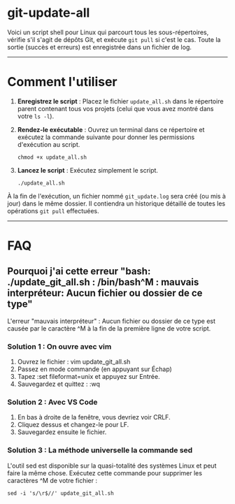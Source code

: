 # git-update-all
Voici un script shell pour Linux qui parcourt tous les sous-répertoires, vérifie s'il s'agit de dépôts Git, et exécute `git pull` si c'est le cas. Toute la sortie (succès et erreurs) est enregistrée dans un fichier de log.

-----

# Comment l'utiliser

1.  **Enregistrez le script** : Placez le fichier `update_all.sh` dans le répertoire parent contenant tous vos projets (celui que vous avez montré dans votre `ls -l`).

2.  **Rendez-le exécutable** : Ouvrez un terminal dans ce répertoire et exécutez la commande suivante pour donner les permissions d'exécution au script.

    ```shell
    chmod +x update_all.sh
    ```

3.  **Lancez le script** : Exécutez simplement le script.

    ```shell
    ./update_all.sh
    ```

À la fin de l'exécution, un fichier nommé `git_update.log` sera créé (ou mis à jour) dans le même dossier. Il contiendra un historique détaillé de toutes les opérations `git pull` effectuées.

-----

# FAQ

## Pourquoi j'ai cette erreur "bash: ./update_git_all.sh : /bin/bash^M : mauvais interpréteur: Aucun fichier ou dossier de ce type"

L'erreur "mauvais interpréteur" : Aucun fichier ou dossier de ce type est causée par le caractère ^M à la fin de la première ligne de votre script.

### Solution 1 : On ouvre avec vim

1. Ouvrez le fichier : vim update_git_all.sh
2. Passez en mode commande (en appuyant sur Échap)
3. Tapez :set fileformat=unix et appuyez sur Entrée.
4. Sauvegardez et quittez : :wq

### Solution 2 : Avec VS Code
1. En bas à droite de la fenêtre, vous devriez voir CRLF. 
2. Cliquez dessus et changez-le pour LF. 
3. Sauvegardez ensuite le fichier.

### Solution 3 : La méthode universelle la commande sed
L'outil sed est disponible sur la quasi-totalité des systèmes Linux et peut faire la même chose. Exécutez cette commande pour supprimer les caractères ^M de votre fichier :
    
    sed -i 's/\r$//' update_git_all.sh
  
